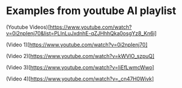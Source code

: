 # Examples from youtube AI playlist

(Youtube Videos)[https://www.youtube.com/watch?v=0i2npIenj70&list=PLInLuJxdnhE-qZJHhhQka0osgYz8_Kn6i]

(Video 1)[https://www.youtube.com/watch?v=0i2npIenj70]

(Video 2)[https://www.youtube.com/watch?v=kWVlO_szpuQ]

(Video 3)[https://www.youtube.com/watch?v=IiEfLwmcWwo]

(Video 4)[https://www.youtube.com/watch?v=_cn47H0Wivk]
